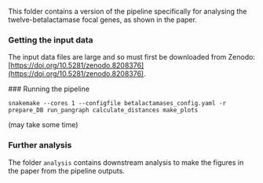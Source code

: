 This folder contains a version of the pipeline specifically for analysing the twelve-betalactamase focal genes, as shown in the paper. 

### Getting the input data

The input data files are large and so must first be downloaded from Zenodo: [https://doi.org/10.5281/zenodo.8208376](https://doi.org/10.5281/zenodo.8208376).

### Running the pipeline

```
snakemake --cores 1 --configfile betalactamases_config.yaml -r prepare_DB run_pangraph calculate_distances make_plots
```

(may take some time)

### Further analysis

The folder `analysis` contains downstream analysis to make the figures in the paper from the pipeline outputs.

